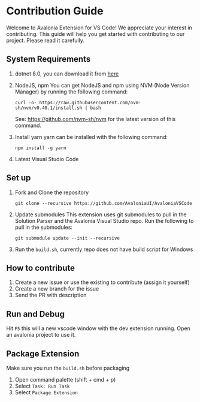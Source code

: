 # Contribution Guide

Welcome to Avalonia Extension for VS Code! We appreciate your interest in contributing. This guide will help you get started with contributing to our project. Please read it carefully.

## System Requirements

1. dotnet 8.0, you can download it from [here](https://dotnet.microsoft.com/en-us/download)
2. NodeJS, npm 
   You can get NodeJS and npm using NVM (Node Version Manager) by running the following command:
   
    `curl -o- https://raw.githubusercontent.com/nvm-sh/nvm/v0.40.1/install.sh | bash`

   See: https://github.com/nvm-sh/nvm for the latest version of this command.

3. Install yarn
   yarn can be installed with the following command:
    
    `npm install -g yarn`

4. Latest Visual Studio Code

## Set up

1. Fork and Clone the repository

    `git clone --recursive https://github.com/AvaloniaUI/AvaloniaVSCode`

2. Update submodules
This extension uses git submodules to pull in the Solution Parser and the Avalonia Visual Studio repo. Run the following to pull in the submodules:

    `git submodule update --init --recursive`

3. Run the `build.sh`, currently repo does not have build script for Windows

## How to contribute

1. Create a new issue or use the existing to contribute (assign it yourself)
2. Create a new branch for the issue
3. Send the PR with description

## Run and Debug

Hit `F5` this will a new vscode window with the dev extension running. Open an avalonia project to use it.

## Package Extension

Make sure you run the `build.sh` before packaging

1. Open command palette (shift + cmd + p)
2. Select `Task: Run Task`
3. Select `Package Extension`
